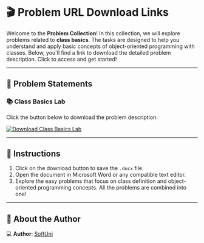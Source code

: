 # 🎬 Problem URL Download Links

Welcome to the **Problem Collection**! In this collection, we will explore problems related to **class basics**. The tasks are designed to help you understand and apply basic concepts of object-oriented programming with classes. Below, you'll find a link to download the detailed problem description. Click to access and get started!

---

## 📄 Problem Statements

### 📚 Class Basics Lab
Click the button below to download the problem description:

[![Download Class Basics Lab](https://img.shields.io/badge/Download-ClassBasicsLab-purple?style=for-the-badge)](https://github.com/user-attachments/files/18570712/ClassDefiningLab.docx)

---

## 📌 Instructions
1. Click on the download button to save the `.docx` file.
2. Open the document in Microsoft Word or any compatible text editor.
3. Explore the easy problems that focus on class definition and object-oriented programming concepts. All the problems are combined into one!

---

## 👤 About the Author

💻 **Author**: [SoftUni](https://softuni.bg/)
